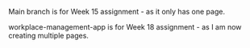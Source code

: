 Main branch is for Week 15 assignment - as it only has one page.

workplace-management-app is for Week 18 assignment - as I am now creating multiple pages.
